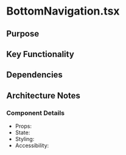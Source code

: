 # BottomNavigation.tsx

## Purpose

## Key Functionality

## Dependencies

## Architecture Notes

### Component Details
- Props: 
- State: 
- Styling: 
- Accessibility: 
